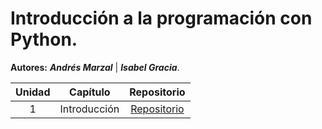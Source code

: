 # Introducción a la programación con Python.

**Autores:** ***Andrés Marzal*** | ***Isabel Gracia***.

| Unidad | Capítulo | Repositorio |
| :----: | :----: | :----: |
| 1 | Introducción | [Repositorio](https://github.com/jm-quintas/IntroduccionProgramacionPython/blob/1e53dbf52bdf0cf4095ef1a3ca77730cf1a7f35e/Chapter_1-3/1_Introducci%C3%B3n.md) |
